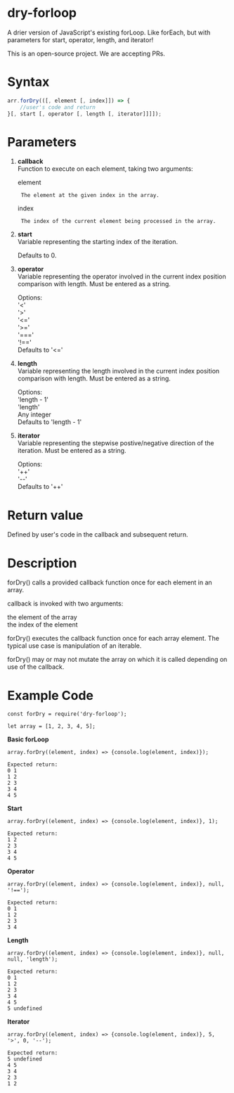 # dry-forloop #
A drier version of JavaScript's existing forLoop. Like forEach, but with parameters for start, operator, length, and iterator! 

This is an open-source project. We are accepting PRs.

# Syntax #
```javascript
arr.forDry(([, element [, index]]) => {
    //user's code and return
}[, start [, operator [, length [, iterator]]]]);
```

# Parameters #
1. __callback__  
Function to execute on each element, taking two arguments:  
    
    element 

        The element at the given index in the array.  

    index  
        
        The index of the current element being processed in the array.  

2. __start__  
Variable representing the starting index of the iteration.  

    Defaults to 0.  

3. __operator__  
Variable representing the operator involved in the current index position comparison with length. Must be entered as a string.  

    Options:  
    '<'  
    '>'  
    '<='  
    '>='  
    '==='  
    '!=='  
    Defaults to '<='  

4. __length__  
Variable representing the length involved in the current index position comparison with length. Must be entered as a string.  

    Options:  
    'length - 1'  
    'length'  
    Any integer  
    Defaults to 'length - 1'  

5. __iterator__  
Variable representing the stepwise postive/negative direction of the iteration. Must be entered as a string.  

    Options:  
    '++'  
    '--'  
    Defaults to '++'  

# Return value #  
Defined by user's code in the callback and subsequent return.  

# Description #  
forDry() calls a provided callback function once for each element in an array.  

callback is invoked with two arguments:  

the element of the array  
the index of the element  

forDry() executes the callback function once for each array element. The typical use case is manipulation of an iterable.  

forDry() may or may not mutate the array on which it is called depending on use of the callback.  

# Example Code #
    const forDry = require('dry-forloop'); 
    
    let array = [1, 2, 3, 4, 5];  

__Basic forLoop__  
    
    array.forDry((element, index) => {console.log(element, index)});  
    
    Expected return:   
    0 1  
    1 2  
    2 3  
    3 4  
    4 5  



__Start__  
    
    array.forDry((element, index) => {console.log(element, index)}, 1);
    
    Expected return:   
    1 2
    2 3
    3 4
    4 5

__Operator__  
    
    array.forDry((element, index) => {console.log(element, index)}, null, '!==');
    
    Expected return:   
    0 1
    1 2
    2 3
    3 4

__Length__  
    
    array.forDry((element, index) => {console.log(element, index)}, null, null, 'length');
    
    Expected return:   
    0 1
    1 2
    2 3
    3 4
    4 5
    5 undefined

__Iterator__  
    
    array.forDry((element, index) => {console.log(element, index)}, 5, '>', 0, '--');
    
    Expected return:   
    5 undefined
    4 5
    3 4
    2 3
    1 2 

